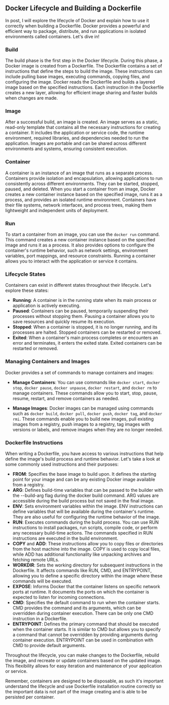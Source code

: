 ## Docker Lifecycle and Building a Dockerfile

In post, I will explore the lifecycle of Docker and explain how to use it correctly when building a Dockerfile. Docker provides a powerful and efficient way to package, distribute, and run applications in isolated environments called containers. Let's dive in!

### Build

The build phase is the first step in the Docker lifecycle. During this phase, a Docker image is created from a Dockerfile. The Dockerfile contains a set of instructions that define the steps to build the image. These instructions can include pulling base images, executing commands, copying files, and configuring the image. Docker reads the Dockerfile and builds a layered image based on the specified instructions. Each instruction in the Dockerfile creates a new layer, allowing for efficient image sharing and faster builds when changes are made.

### Image

After a successful build, an image is created. An image serves as a static, read-only template that contains all the necessary instructions for creating a container. It includes the application or service code, the runtime environment, required libraries, and dependencies needed to run the application. Images are portable and can be shared across different environments and systems, ensuring consistent execution.

### Container

A container is an instance of an image that runs as a separate process. Containers provide isolation and encapsulation, allowing applications to run consistently across different environments. They can be started, stopped, paused, and deleted. When you start a container from an image, Docker creates a new container instance based on the specified image, runs it as a process, and provides an isolated runtime environment. Containers have their file systems, network interfaces, and process trees, making them lightweight and independent units of deployment.

### Run

To start a container from an image, you can use the `docker run` command. This command creates a new container instance based on the specified image and runs it as a process. It also provides options to configure the container's runtime behavior, such as network settings, environment variables, port mappings, and resource constraints. Running a container allows you to interact with the application or service it contains.

### Lifecycle States

Containers can exist in different states throughout their lifecycle. Let's explore these states:

- **Running**: A container is in the running state when its main process or application is actively executing.
- **Paused**: Containers can be paused, temporarily suspending their processes without stopping them. Pausing a container allows you to save resources and quickly resume its execution.
- **Stopped**: When a container is stopped, it is no longer running, and its processes are halted. Stopped containers can be restarted or removed.
- **Exited**: When a container's main process completes or encounters an error and terminates, it enters the exited state. Exited containers can be restarted or removed.

### Managing Containers and Images

Docker provides a set of commands to manage containers and images:

- **Manage Containers**: You can use commands like `docker start`, `docker stop`, `docker pause`, `docker unpause`, `docker restart`, and `docker rm` to manage containers. These commands allow you to start, stop, pause, resume, restart, and remove containers as needed.

- **Manage Images**: Docker images can be managed using commands such as `docker build`, `docker pull`, `docker push`, `docker tag`, and `docker rmi`. These commands enable you to build new images, pull existing images from a registry, push images to a registry, tag images with versions or labels, and remove images when they are no longer needed.

### Dockerfile Instructions
When writing a Dockerfile, you have access to various instructions that help define the image's build process and runtime behavior. Let's take a look at some commonly used instructions and their purposes:

- **FROM**: Specifies the base image to build upon. It defines the starting point for your image and can be any existing Docker image available from a registry.
- **ARG**: Defines build-time variables that can be passed to the builder with the --build-arg flag during the docker build command. ARG values are accessible during the build process but not saved in the final image.
- **ENV**: Sets environment variables within the image. ENV instructions can define variables that will be available during the container's runtime. They are also useful for configuring the runtime behavior of the image.
- **RUN**: Executes commands during the build process. You can use RUN instructions to install packages, run scripts, compile code, or perform any necessary build-time actions. The commands specified in RUN instructions are executed in the build environment.
- **COPY** and **ADD**: These instructions allow you to copy files or directories from the host machine into the image. COPY is used to copy local files, while ADD has additional functionality like unpacking archives and fetching remote URLs.
- **WORKDIR**: Sets the working directory for subsequent instructions in the Dockerfile. It affects commands like RUN, CMD, and ENTRYPOINT, allowing you to define a specific directory within the image where these commands will be executed.
- **EXPOSE**: Informs Docker that the container listens on specific network ports at runtime. It documents the ports on which the container is expected to listen for incoming connections.
- **CMD**: Specifies the default command to run when the container starts. CMD provides the command and its arguments, which can be overridden during container execution. There can be only one CMD instruction in a Dockerfile.
- **ENTRYPOINT**: Defines the primary command that should be executed when the container starts. It is similar to CMD but allows you to specify a command that cannot be overridden by providing arguments during container execution. ENTRYPOINT can be used in combination with CMD to provide default arguments.

Throughout the lifecycle, you can make changes to the Dockerfile, rebuild the image, and recreate or update containers based on the updated image. This flexibility allows for easy iteration and maintenance of your application or service.

Remember, containers are designed to be disposable, as such it's important understand the lifecycle and use Dockerfile installation routine correctly so the important data is not part of the image creating and is able to be persisted per container.